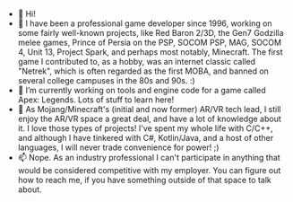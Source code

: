 - 👋 Hi!
- 👀 I have been a professional game developer since 1996, working on some fairly well-known projects, like Red Baron 2/3D, the Gen7 Godzilla melee games, Prince of Persia on the PSP, SOCOM PSP, MAG, SOCOM 4, Unit 13, Project Spark, and perhaps most notably, Minecraft.  The first game I contributed to, as a hobby, was an internet classic called "Netrek", which is often regarded as the first MOBA, and banned on several college campuses in the 80s and 90s. :) 
- 🌱 I’m currently working on tools and engine code for a game called Apex: Legends.  Lots of stuff to learn here!
- 💞️ As Mojang/Minecraft's (initial and now former) AR/VR tech lead, I still enjoy the AR/VR space a great deal, and have a lot of knowledge about it.  I love those types of projects!  I've spent my whole life with C/C++, and although I have tinkered with C#, Kotlin/Java, and a host of other languages, I will never trade convenience for power! ;)
- 📫 Nope.  As an industry professional I can't participate in anything that would be considered competitive with my employer.  You can figure out how to reach me, if you have something outside of that space to talk about.

<!---
mdmcgrath/mdmcgrath is a ✨ special ✨ repository because its `README.md` (this file) appears on your GitHub profile.
You can click the Preview link to take a look at your changes.
--->
